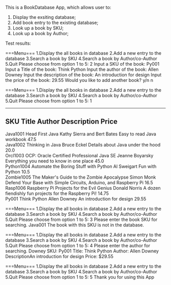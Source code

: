 
This is a BookDatabase App, which allows user to:


1. Display the exsiting database;
1. Add book entry to the existing database;
2. Look up a book by SKU;
3. Look up a book by Author; 

Test results:



===Menu===
1.Display the all books in database
2.Add a new entry to the database
3.Search a book by SKU
4.Search a book by Author/co-Author
5.Quit
Please choose from option 1 to 5:
2
Input a SKU of the book:
Py001
Input a Title of the book:
Think Python
Input the author of the book:
Allen Downey
Input the description of the book:
An introduction for design
Input the price of the book:
29.55
Would you like to add another book? y/n
n


===Menu===
1.Display the all books in database
2.Add a new entry to the database
3.Search a book by SKU
4.Search a book by Author/co-Author
5.Quit
Please choose from option 1 to 5:
1

-------------------------------------------------------------------------------------------------------------------------------------------------------------------------------------------

   SKU                     Title                                  Author                         Description                                               Price
-----------------------------------------------------------------------------------------------------------------------------------------------------------------------------------------

Java1001    Head First Java                              Kathy Sierra and Bert Bates   Easy to read Java workbook                                           47.5      
Java1002    Thinking in Java                             Bruce Eckel                   Details about Java under the hood                                    20.0      
Orcl1003    OCP: Oracle Certified Professional Java SE   Jeanne Boyarsky               Everything you need to know in one place                             45.0      
Python1004  Automate the Boring Stuff with Python        Al Sweigart                   Fun with Python                                                      10.5      
Zombie1005  The Maker's Guide to the Zombie Apocalypse   Simon Monk                    Defend Your Base with Simple Circuits, Arduino, and Raspberry Pi     16.5      
Rasp1006    Raspberry Pi Projects for the Evil Genius    Donald Norris                 A dozen fiendishly fun projects for the Raspberry Pi!                14.75     
Py001       Think Python                                 Allen Downey                  An introduction for design                                           29.55     

===Menu===
1.Display the all books in database
2.Add a new entry to the database
3.Search a book by SKU
4.Search a book by Author/co-Author
5.Quit
Please choose from option 1 to 5:
3
Please enter the book SKU for searching.
Java001
The book with this SKU is not in the database.


===Menu===
1.Display the all books in database
2.Add a new entry to the database
3.Search a book by SKU
4.Search a book by Author/co-Author
5.Quit
Please choose from option 1 to 5:
4
Please enter the author for searching.
Downey
SKU: Py001    Title: Think Python    Author: Allen Downey    DescriptionAn introduction for design    Price: $29.55


===Menu===
1.Display the all books in database
2.Add a new entry to the database
3.Search a book by SKU
4.Search a book by Author/co-Author
5.Quit
Please choose from option 1 to 5:
5
Thank you for using this App